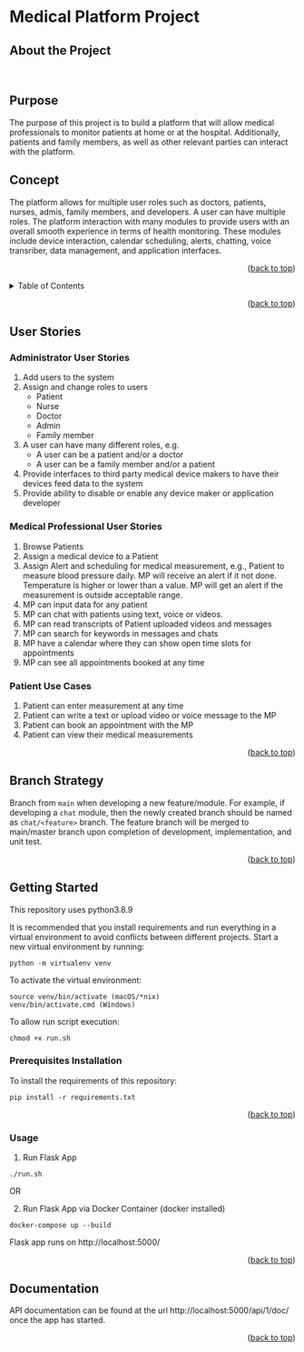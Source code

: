 # Medical Platform Project
<!-- PROJECT LOGO -->
## About the Project
<div id="top"></div>
<br />
<div>
<h2>Purpose</h2>
<p>
The purpose of this project is to build a platform that will allow medical professionals to monitor patients at home or at the hospital. Additionally, patients and family members, as well as other relevant parties can interact with the platform. 
<br />
</p>
<h2>Concept</h2>
<p >
The platform allows for multiple user roles such as doctors, patients, nurses, admis, family members, and developers. A user can have multiple roles. The platform interaction with many modules to provide users with an overall smooth experience in terms of health monitoring. These modules include device interaction, calendar scheduling, alerts, chatting, voice transriber, data management, and application interfaces. 
<br />
</p>
</div>
<p align="right">(<a href="#top">back to top</a>)</p>


<!-- TABLE OF CONTENTS -->
<details>
  <summary>Table of Contents</summary>
  <ol>
    <li>
      <a href="#about-the-project">About The Project</a>
    </li>
    <li>
      <a href="#user-stories">User Stories</a>
    </li>
    <li>
      <a href="#getting-started">Getting Started</a>
      <ul>
        <li><a href="#prerequisites-installation">Prerequisites Installation</a></li>
        <li><a href="#usage">Usage</a></li>
      </ul>
    </li>
    <li>
      <a href="#documentation">Documentation</a>
    </li>
  </ol>
</details>
<p align="right">(<a href="#top">back to top</a>)</p>


## User Stories
### Administrator User Stories
1. Add users to the system
2. Assign and change roles to users
    - Patient
    - Nurse
    - Doctor
    - Admin
    - Family member
3. A user can have many different roles, e.g.
    - A user can be a patient and/or a doctor
    - A user can be a family member and/or a patient
4. Provide interfaces to third party medical device makers to have their devices feed data to the system
5. Provide ability to disable or enable any device maker or application developer

### Medical Professional User Stories
1. Browse Patients
2. Assign a medical device to a Patient
3. Assign Alert and scheduling for medical measurement, e.g., Patient to measure blood pressure daily. MP will receive an alert if it not done. Temperature is higher or lower than a value. MP will get an alert if the measurement is outside acceptable range.
4. MP can input data for any patient
5. MP can chat with patients using text, voice or videos.
6. MP can read transcripts of Patient uploaded videos and messages
7. MP can search for keywords in messages and chats
8. MP have a calendar where they can show open time slots for appointments
9. MP can see all appointments booked at any time


### Patient Use Cases
1. Patient can enter measurement at any time
2. Patient can write a text or upload video or voice message to the MP
3. Patient can book an appointment with the MP
4. Patient can view their medical measurements

<p align="right">(<a href="#top">back to top</a>)</p>


<!-- Branch Strategy -->
## Branch Strategy
Branch from `main` when developing a new feature/module. For example, if developing a `chat` module, then the newly created branch should be named as `chat/<feature>` branch. The feature branch will be merged to main/master branch upon completion of development, implementation, and unit test.

<p align="right">(<a href="#top">back to top</a>)</p>



<!-- GETTING STARTED -->
## Getting Started

This repository uses python3.8.9

It is recommended that you install requirements and run everything in a virtual environment to avoid conflicts between different projects. Start a new virtual environment by running:

```
python -m virtualenv venv
```

To activate the virtual environment:

```
source venv/bin/activate (macOS/*nix)
venv/bin/activate.cmd (Windows)
```

To allow run script execution:
```
chmod +x run.sh
```
### Prerequisites Installation
To install the requirements of this repository:

```
pip install -r requirements.txt
```

<p align="right">(<a href="#top">back to top</a>)</p>



<!-- USAGE EXAMPLES -->
### Usage  
1. Run Flask App
```
./run.sh
```
OR

2. Run Flask App via Docker Container (docker installed)
  ```
  docker-compose up --build
  ```
Flask app runs on http://localhost:5000/
<p align="right">(<a href="#top">back to top</a>)</p>

<!-- DOCUMENTATION  -->
## Documentation  

API documentation can be found at the url http://localhost:5000/api/1/doc/ once the app has started.
<p align="right">(<a href="#top">back to top</a>)</p>
